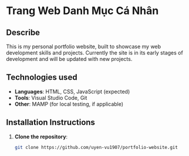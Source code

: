 # Trang Web Danh Mục Cá Nhân

## Describe
This is my personal portfolio website, built to showcase my web development skills and projects. Currently the site is in its early stages of development and will be updated with new projects.
## Technologies used
- **Languages**: HTML, CSS, JavaScript (expected)
- **Tools**: Visual Studio Code, Git
- **Other**: MAMP (for local testing, if applicable)

## Installation Instructions
1. **Clone the repository**:
   ```bash
   git clone https://github.com/uyen-vu1907/portfolio-website.git
